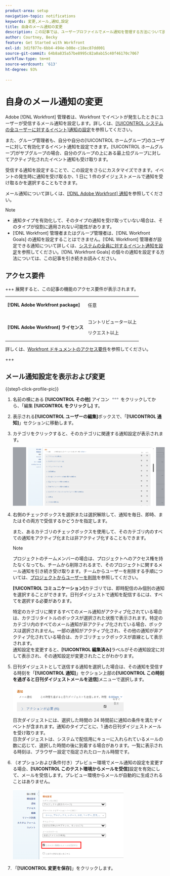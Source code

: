 ```yaml
---
product-area: setup
navigation-topic: notifications
keywords: 変更,メール,通知,設定
title: 自身のメール通知の変更
description: この記事では、ユーザープロファイルでメール通知を管理する方法について説明します。
author: Courtney, Becky
feature: Get Started with Workfront
exl-id: 3d1f877e-6bb4-494e-b08e-c18ec87dd001
source-git-commit: 64b8a835a57be8995c82a0ab15c40f46170c7067
workflow-type: tm+mt
source-wordcount: '613'
ht-degree: 93%

---
```


# 自身のメール通知の変更

<!-- Audited: 1/2024 -->

Adobe [!DNL Workfront] 管理者は、Workfront でイベントが発生したときにユーザーが受信するメール通知を設定します。詳しくは、[[!UICONTROL システムの全ユーザーに対するイベント]通知の設定](../../administration-and-setup/manage-workfront/emails/configure-event-notifications-for-everyone-in-the-system.md)を参照してください。

また、グループ管理者も、自分や自分の[!UICONTROL ホームグループ]のユーザーに対して有効化するイベント通知を設定できます。[!UICONTROL ホームグループ]がサブグループの場合、自分のグループの上にある最上位グループに対してアクティブ化されたイベント通知も受け取ります。

受信する通知を設定することで、この設定をさらにカスタマイズできます。イベントの発生時に通知を受け取るか、1 日に 1 件のダイジェストメールで通知を受け取るかを選択することもできます。

メール通知について詳しくは、[[!DNL Adobe Workfront] 通知](../../workfront-basics/using-notifications/wf-notifications.md)を参照してください。

>[!NOTE]
>
>* 通知タイプを有効化して、そのタイプの通知を受け取っていない場合は、そのタイプが役割に適用されない可能性があります。
>* [!DNL Workfront] 管理者またはグループ管理者は、[!DNL Workfront Goals] の通知を設定することはできません。[!DNL Workfront] 管理者が設定できる通知について詳しくは、[システムの全員に対するイベント通知を設定](../../administration-and-setup/manage-workfront/emails/configure-event-notifications-for-everyone-in-the-system.md)を参照してください。[!DNL Workfront Goals] の個々の通知を設定する方法については、この記事を引き続きお読みください。
>

## アクセス要件

+++ 展開すると、この記事の機能のアクセス要件が表示されます。

<table style="table-layout:auto"> 
 <col> 
 </col> 
 <col> 
 </col> 
 <tbody> 
  <tr> 
   <td role="rowheader"><strong>[!DNL Adobe Workfront package]</strong></td> 
   <td> <p>任意</p> </td> 
  </tr> 
  <tr> 
   <td role="rowheader"><strong>[!DNL Adobe Workfront] ライセンス</strong></td> 
   <td> <p>コントリビューター以上</p>
   <p>リクエスト以上</p>
   </td> 
  </tr> 
 </tbody> 
</table>

詳しくは、[Workfront ドキュメントのアクセス要件](/help/quicksilver/administration-and-setup/add-users/access-levels-and-object-permissions/access-level-requirements-in-documentation.md)を参照してください。

+++

## メール通知設定を表示および変更

{{step1-click-profile-pic}}

1. 名前の横にある **[!UICONTROL その他]** アイコン ![ その他のアイコン ](assets/more-icon.png) をクリックしてから、「編集 **[!UICONTROL をクリックし]** す。

1. 表示される&#x200B;**[!UICONTROL ユーザーの編集]**&#x200B;ボックスで、「**[!UICONTROL 通知]**」セクションに移動します。

1. カテゴリをクリックすると、そのカテゴリに関連する通知設定が表示されます。

   ![ マイプロファイルの通知 ](assets/my-profile-notifications.png)

1. 右側のチェックボックスを選択または選択解除して、通知を毎日、即時、またはその両方で受信するかどうかを指定します。

   また、あるカテゴリのチェックボックスを使用して、そのカテゴリ内のすべての通知をアクティブ化または非アクティブ化することもできます。

   >[!NOTE]
   >
   >プロジェクトのチームメンバーの場合は、プロジェクトへのアクセス権を持たなくなっても、チームから削除されるまで、そのプロジェクトに関するメール通知を引き続き受け取ります。チームからユーザーを削除する手順については、[プロジェクトからユーザーを削除](../../manage-work/projects/manage-projects/remove-users-from-projects.md)を参照してください。

   **[!UICONTROL コミュニケーション]**&#x200B;カテゴリでは、即時配信のみ個別の通知を選択することができます。日刊ダイジェストで通知を配信するには、すべてを選択する必要があります。

   特定のカテゴリに関するすべてのメール通知がアクティブ化されている場合は、カテゴリタイトルのボックスが選択された状態で表示されます。特定のカテゴリ内のすべてのメール通知が非アクティブ化されている場合、ボックスは選択されません。一部の通知がアクティブ化され、その他の通知が非アクティブ化されている場合は、カテゴリチェックボックスが直線として表示されます。\
   通知設定を変更すると、**[!UICONTROL 編集済み]**&#x200B;ラベルがその通知設定に対して表示され、その通知設定が変更されたことがわかります。

1. 日刊ダイジェストとして送信する通知を選択した場合は、その通知を受信する時刻を「**[!UICONTROL 通知]**」セクション上部の&#x200B;**[!UICONTROL この時刻を過ぎると日刊ダイジェストメールを送信]**&#x200B;メニューで選択します。

   ![ 日次ダイジェストで時間帯を選択 ](assets/digest-time-stamp-my-settings-350x78.png)

   日次ダイジェストには、選択した時間の 24 時間前に通知の条件を満たすイベントが含まれます。通知のタイプごとに、1 通の日刊ダイジェストメールを受け取ります。\
   日次ダイジェストは、システムで配信用にキューに入れられているメールの数に応じて、選択した時間の後に到着する場合があります。一覧に表示される時刻は、ブラウザー設定で指定されたローカル時間です。

1. （オプションおよび条件付き）プレビュー環境でメール通知の設定を変更する場合、**[!UICONTROL このテスト環境からメールを受信]**&#x200B;設定を有効にして、メールを受信します。プレビュー環境からメールが自動的に生成されることはありません。

   ![sndbox からメールを受信 ](assets/receive-emails-from-sandbox-setting-edit-350x223.png)

1. 「**[!UICONTROL 変更を保存]**」をクリックします。
